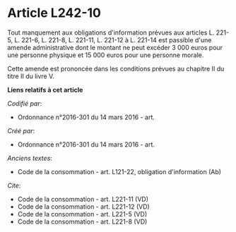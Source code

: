 # Article L242-10

Tout manquement aux obligations d'information prévues aux articles L. 221-5, L. 221-6, L. 221-8, L. 221-11, L. 221-12 à L.
221-14 est passible d'une amende administrative dont le montant ne peut excéder 3 000 euros pour une personne physique et 15
000 euros pour une personne morale. 

Cette amende est prononcée dans les conditions prévues au chapitre II du titre II du livre V.

**Liens relatifs à cet article**

_Codifié par_:

  - Ordonnance n°2016-301 du 14 mars 2016 - art.

_Créé par_:

  - Ordonnance n°2016-301 du 14 mars 2016 - art.

_Anciens textes_:

  - Code de la consommation - art. L121-22, obligation d'information (Ab)

_Cite_:

  - Code de la consommation - art. L221-11 (VD)
  - Code de la consommation - art. L221-12 (VD)
  - Code de la consommation - art. L221-5 (VD)
  - Code de la consommation - art. L221-8 (VD)
